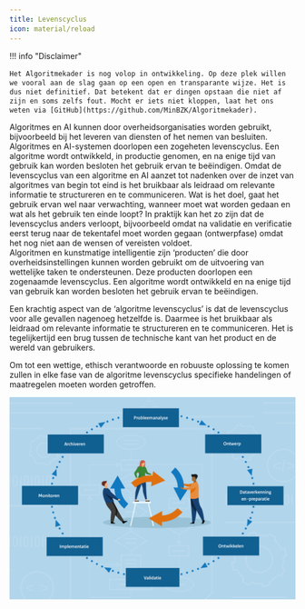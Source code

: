 ```yaml
--- 
title: Levenscyclus
icon: material/reload
--- 
```


!!! info "Disclaimer"

    Het Algoritmekader is nog volop in ontwikkeling. Op deze plek willen we vooral aan de slag gaan op een open en transparante wijze. Het is dus niet definitief. Dat betekent dat er dingen opstaan die niet af zijn en soms zelfs fout. Mocht er iets niet kloppen, laat het ons weten via [GitHub](https://github.com/MinBZK/Algoritmekader).

Algoritmes en AI kunnen door overheidsorganisaties worden gebruikt, bijvoorbeeld bij het leveren van diensten of het nemen van besluiten. Algoritmes en AI-systemen doorlopen een zogeheten levenscyclus. Een algoritme wordt ontwikkeld, in productie genomen, en na enige tijd van gebruik kan worden besloten het gebruik ervan te beëindigen. Omdat de levenscyclus van een algoritme en AI aanzet tot nadenken over de inzet van algoritmes van begin tot eind is het bruikbaar als leidraad om relevante informatie te structureren en te communiceren. Wat is het doel, gaat het gebruik ervan wel naar verwachting, wanneer moet wat worden gedaan en wat als het gebruik ten einde loopt? In praktijk kan het zo zijn dat de levenscyclus anders verloopt, bijvoorbeeld omdat na validatie en verificatie eerst terug naar de tekentafel moet worden gegaan (ontwerpfase) omdat het nog niet aan de wensen of vereisten voldoet.  
Algoritmen en kunstmatige intelligentie zijn ‘producten’ die door overheidsinstellingen kunnen worden gebruikt om de uitvoering van wettelijke taken te ondersteunen. Deze producten doorlopen een zogenaamde levenscyclus. Een algoritme wordt ontwikkeld en na enige tijd van gebruik kan worden besloten het gebruik ervan te beëindigen. 


Een krachtig aspect van de ‘algoritme levenscyclus’ is dat de levenscyclus voor alle gevallen nagenoeg hetzelfde is. Daarmee is het bruikbaar als leidraad om relevante informatie te structureren en  te communiceren. Het is tegelijkertijd een brug tussen de technische kant van het product en de wereld van gebruikers. 

Om tot een wettige, ethisch verantwoorde en robuuste oplossing te komen zullen in elke fase van de algoritme levenscyclus specifieke handelingen of maatregelen moeten worden getroffen.  

  ![Levenscyclus](levenscyclus.jpg)
